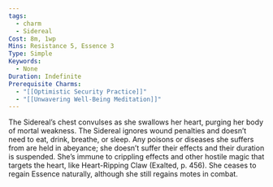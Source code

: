 ```yaml
---
tags:
  - charm
  - Sidereal
Cost: 8m, 1wp
Mins: Resistance 5, Essence 3
Type: Simple
Keywords:
  - None
Duration: Indefinite
Prerequisite Charms:
  - "[[Optimistic Security Practice]]"
  - "[[Unwavering Well-Being Meditation]]"
---
```

The Sidereal’s chest convulses as she swallows her heart, purging her body of mortal weakness. The Sidereal ignores wound penalties and doesn’t need to eat, drink, breathe, or sleep. Any poisons or diseases she suffers from are held in abeyance; she doesn’t suffer their effects and their duration is suspended. She’s immune to crippling effects and other hostile magic that targets the heart, like Heart-Ripping Claw (Exalted, p. 456). She ceases to regain Essence naturally, although she still regains motes in combat.